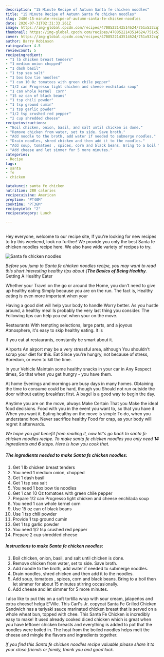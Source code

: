 ```yaml
---
description: "15 Minute Recipe of Autumn Santa fe chicken noodles"
title: "15 Minute Recipe of Autumn Santa fe chicken noodles"
slug: 2486-15-minute-recipe-of-autumn-santa-fe-chicken-noodles
date: 2020-07-31T02:31:33.261Z
image: https://img-global.cpcdn.com/recipes/4708522143514624/751x532cq70/santa-fe-chicken-noodles-recipe-main-photo.jpg
thumbnail: https://img-global.cpcdn.com/recipes/4708522143514624/751x532cq70/santa-fe-chicken-noodles-recipe-main-photo.jpg
cover: https://img-global.cpcdn.com/recipes/4708522143514624/751x532cq70/santa-fe-chicken-noodles-recipe-main-photo.jpg
author: Barry Robinson
ratingvalue: 4.5
reviewcount: 5
recipeingredient:
- "1 lb chicken breast tenders"
- "1 medium onion chopped"
- "1 dash basil"
- "1 tsp sea salt"
- "1 box bow tie noodles"
- "1 can 10 Oz tomatoes with green chile pepper"
- "1/2 can Progresso light chicken and cheese enchilada soup"
- "1 can whole kernel  corn"
- "15 oz can of black beans"
- "1 tsp chili powder"
- "1 tsp ground cumin"
- "1 tsp garlic powder"
- "1/2 tsp crushed red pepper"
- "2 cup shredded cheese"
recipeinstructions:
- "Boil chicken, onion, basil, and salt until chicken is done."
- "Remove chicken from water, set to side. Save broth."
- "Add noodle to the broth, add water if needed to submerge noodles."
- "Drain noodles, shred chicken and then add it to the noodles."
- "Add soup, tomatoes , spices, corn and black beans. Bring to a boil then let simmer for about 15 minutes stirring occasionally."
- "Add cheese and let simmer for 5 more minutes."
categories:
- Recipe
tags:
- santa
- fe
- chicken

katakunci: santa fe chicken 
nutrition: 280 calories
recipecuisine: American
preptime: "PT40M"
cooktime: "PT36M"
recipeyield: "2"
recipecategory: Lunch

---
```

<br>
Hey everyone, welcome to our recipe site, If you're looking for new recipes to try this weekend, look no further! We provide you only the best Santa fe chicken noodles recipe here. We also have wide variety of recipes to try.
<br>


![Santa fe chicken noodles](https://img-global.cpcdn.com/recipes/4708522143514624/751x532cq70/santa-fe-chicken-noodles-recipe-main-photo.jpg)

<i>Before you jump to Santa fe chicken noodles recipe, you may want to read this short interesting healthy tips about {<strong>The Basics of Being Healthy</strong>.</i>
Getting A Healthy Eater

Whether your Travel on the go or around the
Home, you don't need to give up healthy eating
Simply because you are on the run. The fact is,
Healthy eating is even more important when your


Having a good diet will help your body to handle
Worry better. As you hustle around, a healthy meal
Is probably the very last thing you consider. The
Following tips can help you eat when your on the move.

Restaurants
With tempting selections, large parts, and a joyous 
Atmosphere, it's easy to skip healthy eating. It is 


If you eat at restaurants, constantly be smart
about it.

Airports
An airport may be a very stressful area, although
You shouldn't scrap your diet for this. Eat
Since you're hungry, not because of stress,
Boredom, or even to kill the time.

In your Vehicle 
Maintain some healthy snacks in your car in Any Respect times,
So that when you get hungry - you have them.

At home
Evenings and mornings are busy days in many homes.
Obtaining the time to consume could be hard, though you
Should not run outside the door without eating breakfast
first. 
A bagel is a good way to begin the day.

Anytime you are on the move, always Make Certain That you
Make the ideal food decisions. 
Food with you in the event you want to, so that you have it
When you want it. Eating healthy on the move is simple 
To do, when you understand how. Never sacrifice healthy
Food for crap, as your body will regret it afterwards.


<i>We hope you got benefit from reading it, now let's go back to santa fe chicken noodles recipe. To make santa fe chicken noodles you only need <strong>14</strong> ingredients and <strong>6</strong> steps. Here is how you cook that.
</i>

##### The ingredients needed to make Santa fe chicken noodles:

1. Get 1 lb chicken breast tenders
1. You need 1 medium onion, chopped
1. Get 1 dash basil
1. Get 1 tsp sea salt
1. You need 1 box bow tie noodles
1. Get 1 can 10 Oz tomatoes with green chile pepper
1. Prepare 1/2 can Progresso light chicken and cheese enchilada soup
1. You need 1 can whole kernel  corn
1. Use 15 oz can of black beans
1. Use 1 tsp chili powder
1. Provide 1 tsp ground cumin
1. Get 1 tsp garlic powder
1. You need 1/2 tsp crushed red pepper
1. Prepare 2 cup shredded cheese


##### Instructions to make Santa fe chicken noodles:

1. Boil chicken, onion, basil, and salt until chicken is done.
1. Remove chicken from water, set to side. Save broth.
1. Add noodle to the broth, add water if needed to submerge noodles.
1. Drain noodles, shred chicken and then add it to the noodles.
1. Add soup, tomatoes , spices, corn and black beans. Bring to a boil then let simmer for about 15 minutes stirring occasionally.
1. Add cheese and let simmer for 5 more minutes.


I also like to put this on a soft tortilla wrap with sour cream, jalapeños and extra cheese! helga E&#39;Ville. This Carl&#39;s Jr. copycat Santa Fe Grilled Chicken Sandwich has a teriyaki sauce marinated chicken breast that is served on a whole wheat bun, topped with chee. This Santa Fe Chicken is incredibly easy to make! It used already cooked diced chicken which is great when you have leftover chicken breasts and everything is added to pot that the noodles were boiled in. The heat from the boiled noodles helps melt the cheese and mingle the flavors and ingredients together. 

<i>If you find this Santa fe chicken noodles recipe valuable please share it to your close friends or family, thank you and good luck.</i>
